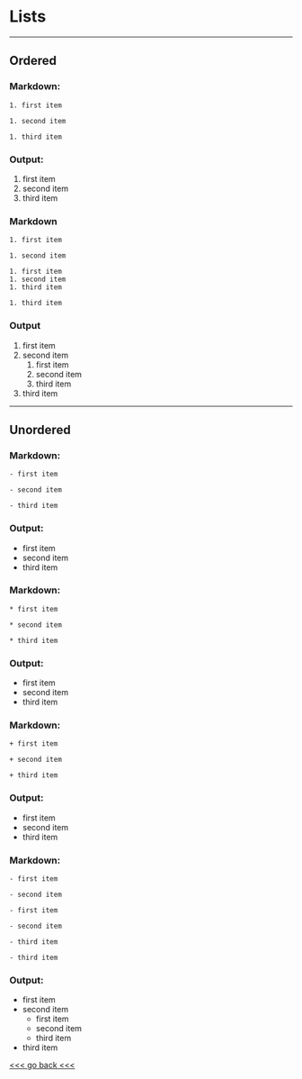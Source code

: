 # Lists

---

## Ordered

### Markdown:

``1. first item``

``1. second item``

``1. third item``

### Output:

1. first item
1. second item
1. third item


### Markdown

`1. first item`

`1. second item`
  
    1. first item
    1. second item
    1. third item

`1. third item`

### Output

1. first item
1. second item
   1. first item
   1. second item
   1. third item
1. third item

---

## Unordered

### Markdown:

`- first item`

`- second item`

`- third item`

### Output:

- first item
- second item
- third item


### Markdown:

`* first item`

`* second item`

`* third item`

### Output:

* first item
* second item
* third item

### Markdown:

`+ first item`

`+ second item`

`+ third item`

### Output:

+ first item
+ second item
+ third item

### Markdown:

`- first item`

`- second item`
   
    - first item
   
    - second item
   
    - third item

`- third item`

### Output:

- first item
- second item
   - first item
   - second item
   - third item
- third item

[<<< go back <<< ](https://github.com/Pal79/markdown-cheat-sheet)
